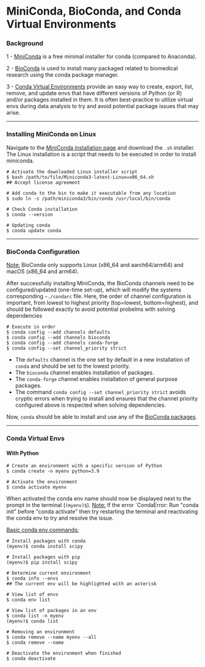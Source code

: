 # MiniConda, BioConda, and Conda Virtual Environments

### Background
1 - [MiniConda](https://docs.anaconda.com/distro-or-miniconda/) is a free minimal installer for conda (compared to Anaconda).

2 - [BioConda](https://bioconda.github.io/) is used to install many packaged related to biomedical research using the conda package manager. 

3 - [Conda Virtual Environments](https://conda.io/projects/conda/en/latest/user-guide/tasks/manage-environments.html) provide an easy way to create, export, list, remove, and update envs that have different versions of Python (or R) and/or packages installed in them. It is often best-practice to utilize virtual envs during data analysis to try and avoid potential package issues that may arise. 

-------------------------------------------------------------------------------------------------------------------------------------------

### Installing MiniConda on Linux
Navigate to the [MiniConda installation page](https://docs.anaconda.com/miniconda/miniconda-install/) and download the `.sh` installer. The Linux installation is a script that needs to be executed in order to install miniconda. 
```
# Activate the downloaded Linux installer script
$ bash /path/to/file/Miniconda3-latest-Linux=x86_64.sh
## Accept license agreement

# Add conda to the bin to make it executable from any location
$ sudo ln -s /path/miniconda3/bin/conda /usr/local/bin/conda

# Check Conda installation
$ conda --version

# Updating conda
$ conda update conda
```

--------------------------------------------------------------------------------------------------------------------------------------------

### BioConda Configuration
<ins>Note:</ins> BioConda only supports Linux (x86_64 and aarch64/arm64) and macOS (x86_64 and arm64). 

After successfully installing MiniConda, the BioConda channels need to be configured/updated (one-time set-up), which will modify the systems corresponding `~./condarc` file. Here, the order of channel configuration is important, from lowest to highest priority (top=lowest, bottom=highest), and should be followed exactly to avoid potential probelms with solving dependencies
```
# Execute in order
$ conda config --add channels defaults
$ conda config --add channels bioconda
$ conda config --add channels conda-forge
$ conda config --set channel_priority strict
```
+ The `defaults` channel is the one set by default in a new installation of `conda` and should be set to the lowest priority.
+ The `bioconda` channel enables installation of packages.
+ The `conda-forge` channel enables installation of general purpose packages.
+ The command `conda config --set channel_priority strict` avoids cryptic errors when trying to install and ensures that the channel priority configured above is respected when solving dependencies.

Now, `conda` should be able to install and use any of the [BioConda packages](https://bioconda.github.io/conda-package_index.html).

---------------------------------------------------------------------------------------------------------------------------------------

### Conda Virtual Envs
#### With Python 

```
# Create an environment with a specific version of Python
$ conda create -n myenv python=3.9

# Activate the environment
$ conda activate myenv
```
When activated the conda env name should now be displayed next to the prompt in the terminal (`(myenv)$`). 
<ins>Note:</ins> If the error `CondaError: Run "conda init" before "conda activate" then try restarting the terminal and reactivating the conda env to try and resolve the issue. 

<ins>Basic conda env commands:</ins> 
```
# Install packages with conda
(myenv)$ conda install scipy

# Install packages with pip
(myenv)$ pip install scipy

# Determine current environment
$ conda info --envs
## The current env will be highlighted with an asterisk

# View list of envs
$ conda env list

# View list of packages in an env
$ conda list -n myenv
(myenv)$ conda list

# Removing an environment
$ conda remove --name myenv --all
$ conda remove --name 

# Deactivate the environment when finished
$ conda deactivate 
```












